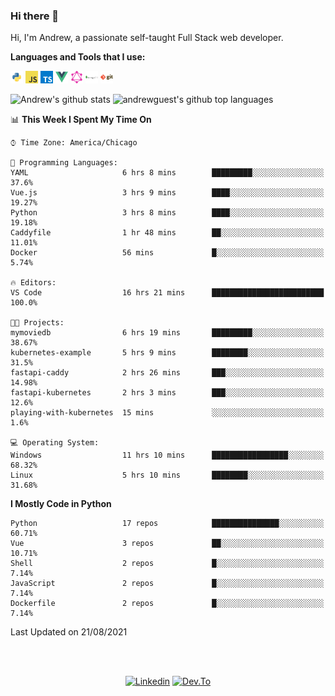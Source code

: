 ### Hi there 👋

Hi, I'm Andrew, a passionate self-taught Full Stack web developer.

**Languages and Tools that I use:**  

<code><img height="20" src="https://raw.githubusercontent.com/github/explore/80688e429a7d4ef2fca1e82350fe8e3517d3494d/topics/python/python.png"></code>
<code><img height="20" src="https://raw.githubusercontent.com/github/explore/80688e429a7d4ef2fca1e82350fe8e3517d3494d/topics/javascript/javascript.png"></code>
<code><img height="20" src="https://raw.githubusercontent.com/github/explore/80688e429a7d4ef2fca1e82350fe8e3517d3494d/topics/typescript/typescript.png"></code>
<code><img height="20" src="https://raw.githubusercontent.com/github/explore/80688e429a7d4ef2fca1e82350fe8e3517d3494d/topics/vue/vue.png"></code>
<code><img height="20" src="https://raw.githubusercontent.com/github/explore/5c058a388828bb5fde0bcafd4bc867b5bb3f26f3/topics/graphql/graphql.png"></code>
<code><img height="20" src="https://raw.githubusercontent.com/github/explore/80688e429a7d4ef2fca1e82350fe8e3517d3494d/topics/mongodb/mongodb.png"></code>
<code><img height="20" src="https://raw.githubusercontent.com/github/explore/80688e429a7d4ef2fca1e82350fe8e3517d3494d/topics/git/git.png"></code>

![Andrew's github stats](https://github-readme-stats.vercel.app/api?username=andrewguest&show_icons=true&theme=vue-dark&count_private=true)
<img height="180em" src="https://github-readme-stats.vercel.app/api/top-langs/?username=andrewguest&theme=vue-dark&layout=compact" alt="andrewguest's github top languages" />

<!--START_SECTION:waka-->
📊 **This Week I Spent My Time On** 

```text
⌚︎ Time Zone: America/Chicago

💬 Programming Languages: 
YAML                     6 hrs 8 mins        █████████░░░░░░░░░░░░░░░░   37.6% 
Vue.js                   3 hrs 9 mins        ████░░░░░░░░░░░░░░░░░░░░░   19.27% 
Python                   3 hrs 8 mins        ████░░░░░░░░░░░░░░░░░░░░░   19.18% 
Caddyfile                1 hr 48 mins        ██░░░░░░░░░░░░░░░░░░░░░░░   11.01% 
Docker                   56 mins             █░░░░░░░░░░░░░░░░░░░░░░░░   5.74%

🔥 Editors: 
VS Code                  16 hrs 21 mins      █████████████████████████   100.0%

🐱‍💻 Projects: 
mymoviedb                6 hrs 19 mins       █████████░░░░░░░░░░░░░░░░   38.67% 
kubernetes-example       5 hrs 9 mins        ████████░░░░░░░░░░░░░░░░░   31.5% 
fastapi-caddy            2 hrs 26 mins       ███░░░░░░░░░░░░░░░░░░░░░░   14.98% 
fastapi-kubernetes       2 hrs 3 mins        ███░░░░░░░░░░░░░░░░░░░░░░   12.6% 
playing-with-kubernetes  15 mins             ░░░░░░░░░░░░░░░░░░░░░░░░░   1.6%

💻 Operating System: 
Windows                  11 hrs 10 mins      █████████████████░░░░░░░░   68.32% 
Linux                    5 hrs 10 mins       ████████░░░░░░░░░░░░░░░░░   31.68%

```

**I Mostly Code in Python** 

```text
Python                   17 repos            ███████████████░░░░░░░░░░   60.71% 
Vue                      3 repos             ██░░░░░░░░░░░░░░░░░░░░░░░   10.71% 
Shell                    2 repos             █░░░░░░░░░░░░░░░░░░░░░░░░   7.14% 
JavaScript               2 repos             █░░░░░░░░░░░░░░░░░░░░░░░░   7.14% 
Dockerfile               2 repos             █░░░░░░░░░░░░░░░░░░░░░░░░   7.14%

```



 Last Updated on 21/08/2021
<!--END_SECTION:waka-->

<br><br>
<p align="center">
   <a href="https://www.linkedin.com/in/andrew-guest-a891759a" target="_blank"><img src="https://img.shields.io/badge/LinkedIn-0077B5?style=for-the-badge&logo=linkedin&logoColor=white" alt="Linkedin"></a>
  <a href="https://dev.to/aguest" target="_blank"><img src="https://img.shields.io/badge/Dev.to-0A0A0A?style=for-the-badge&logo=dev%2Eto&logoColor=white" alt="Dev.To"></a>
</p>
